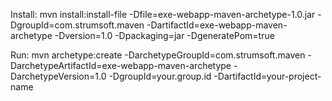 Install: 
mvn install:install-file -Dfile=exe-webapp-maven-archetype-1.0.jar -DgroupId=com.strumsoft.maven -DartifactId=exe-webapp-maven-archetype -Dversion=1.0 -Dpackaging=jar -DgeneratePom=true

Run:
mvn archetype:create -DarchetypeGroupId=com.strumsoft.maven -DarchetypeArtifactId=exe-webapp-maven-archetype -DarchetypeVersion=1.0 -DgroupId=your.group.id -DartifactId=your-project-name